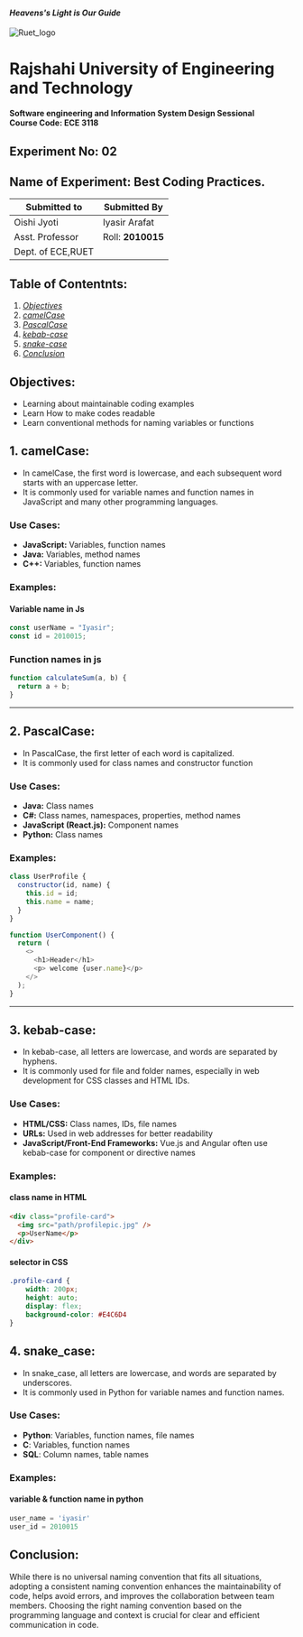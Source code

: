 #### _Heavens's Light is Our Guide_

![Ruet_logo](https://upload.wikimedia.org/wikipedia/en/8/87/RUET_logo.svg)

# Rajshahi University of Engineering and Technology

**Software engineering and Information System Design Sessional**  
**Course Code: ECE 3118**

## Experiment No: 02
## Name of Experiment: Best Coding Practices.

| Submitted to      | Submitted By      |
| ----------------- | ----------------- |
| Oishi Jyoti       | Iyasir Arafat     |
| Asst. Professor   | Roll: **2010015** |
| Dept. of ECE,RUET |                   |

## Table of Contentnts:

1. [*Objectives*](#objectives)
2. [*camelCase*](#1-camelcase)
3. [*PascalCase*](#2-pascalcase)
4. [*kebab-case*](#3-kebab-case)
5. [*snake-case*](#4-snake_case)
6. [*Conclusion*](#conclusion)

## Objectives:

- Learning about maintainable coding examples
- Learn How to make codes readable
- Learn conventional methods for naming variables or functions

## 1. camelCase:

- In camelCase, the first word is lowercase, and each subsequent word starts with an uppercase letter.
- It is commonly used for variable names and function names in JavaScript and many other programming languages.

### Use Cases:

- **JavaScript:** Variables, function names
- **Java:** Variables, method names
- **C++:** Variables, function names

### Examples:

#### Variable name in Js

```javascript
const userName = "Iyasir";
const id = 2010015;
```

### Function names in js

```javascript
function calculateSum(a, b) {
  return a + b;
}
```

---

## 2. PascalCase:

- In PascalCase, the first letter of each word is capitalized.
- It is commonly used for class names and constructor function

### Use Cases:

- **Java:** Class names
- **C#:** Class names, namespaces, properties, method names
- **JavaScript (React.js):** Component names
- **Python:** Class names

### Examples:

```javascript
class UserProfile {
  constructor(id, name) {
    this.id = id;
    this.name = name;
  }
}
```

```javascript
function UserComponent() {
  return (
    <>
      <h1>Header</h1>
      <p> welcome {user.name}</p>
    </>
  );
}
```

---

## 3. kebab-case:

- In kebab-case, all letters are lowercase, and words are separated by hyphens.
- It is commonly used for file and folder names, especially in web development for CSS classes and HTML IDs.

### Use Cases:

- **HTML/CSS:** Class names, IDs, file names
- **URLs:** Used in web addresses for better readability
- **JavaScript/Front-End Frameworks:** Vue.js and Angular often use kebab-case for component or directive names

### Examples:

#### class name in HTML

```html
<div class="profile-card">
  <img src="path/profilepic.jpg" />
  <p>UserName</p>
</div>
```

#### selector in CSS

```CSS
.profile-card {
    width: 200px;
    height: auto;
    display: flex;
    background-color: #E4C6D4
}
```

## 4. snake_case:

- In snake_case, all letters are lowercase, and words are separated by underscores.
- It is commonly used in Python for variable names and function names.

### Use Cases:

- **Python**: Variables, function names, file names
- **C**: Variables, function names
- **SQL**: Column names, table names

### Examples:

#### variable & function name in python

```python
user_name = 'iyasir'
user_id = 2010015
```

## Conclusion:

While there is no universal naming convention that fits all situations, adopting a consistent naming convention enhances the maintainability of code, helps avoid errors, and improves the collaboration between team members. Choosing the right naming convention based on the programming language and context is crucial for clear and efficient communication in code.
